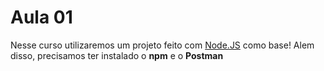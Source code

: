 # Aula 01 

Nesse curso utilizaremos um projeto feito com [Node.JS](https://github.com/juunegreiros/agenda-petshop/) como base!
Alem disso, precisamos ter instalado o **npm** e o **Postman**

